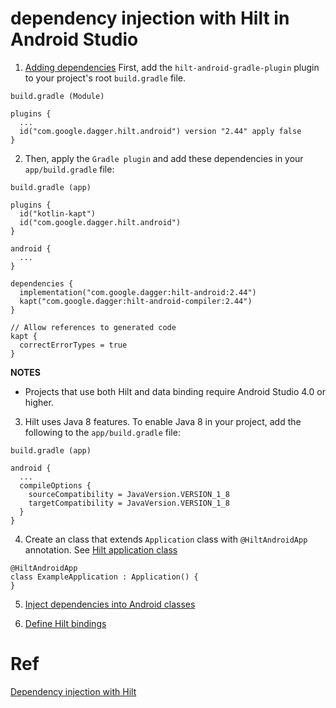# dependency injection with Hilt in Android Studio
1. [Adding dependencies](https://developer.android.com/training/dependency-injection/hilt-android#setup)
First, add the `hilt-android-gradle-plugin` plugin to your project's root `build.gradle` file.

`build.gradle (Module)`

```
plugins {
  ...
  id("com.google.dagger.hilt.android") version "2.44" apply false
}
```

2. Then, apply the `Gradle plugin` and add these dependencies in your `app/build.gradle` file:

`build.gradle (app)`

```
plugins {
  id("kotlin-kapt")
  id("com.google.dagger.hilt.android")
}

android {
  ...
}

dependencies {
  implementation("com.google.dagger:hilt-android:2.44")
  kapt("com.google.dagger:hilt-android-compiler:2.44")
}

// Allow references to generated code
kapt {
  correctErrorTypes = true
}
```


**NOTES**
+ Projects that use both Hilt and data binding require Android Studio 4.0 or higher.

3. Hilt uses Java 8 features. To enable Java 8 in your project, add the following to the `app/build.gradle` file:

`build.gradle (app)`

```
android {
  ...
  compileOptions {
    sourceCompatibility = JavaVersion.VERSION_1_8
    targetCompatibility = JavaVersion.VERSION_1_8
  }
}
```

4. Create an class that extends `Application` class with `@HiltAndroidApp` annotation. See [Hilt application class](https://developer.android.com/training/dependency-injection/hilt-android#application-class)

```
@HiltAndroidApp
class ExampleApplication : Application() {
}
```

5. [Inject dependencies into Android classes](https://developer.android.com/training/dependency-injection/hilt-android#android-classes)

6. [Define Hilt bindings](https://developer.android.com/training/dependency-injection/hilt-android#define-bindings)
   
# Ref
[Dependency injection with Hilt](https://developer.android.com/training/dependency-injection/hilt-android)
